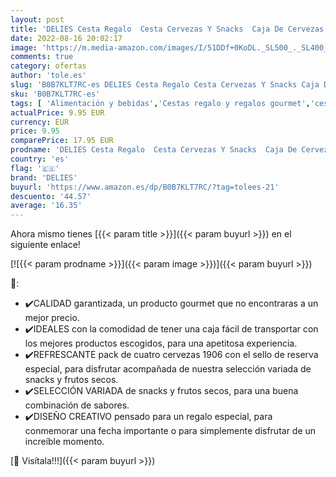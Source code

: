 ```yaml
---
layout: post
title: 'DELIES Cesta Regalo  Cesta Cervezas Y Snacks  Caja De Cervezas 1906 Reserva Especial Para Regalo  Caja De Snacks Para Regalo  Cestas Regalo  Regalos Especiales  Cestas Originales '
date: 2022-08-16 20:02:17
image: 'https://m.media-amazon.com/images/I/51DDf+0KoDL._SL500_._SL400_.jpg'
comments: true
category: ofertas
author: 'tole.es'
slug: 'B0B7KLT7RC-es DELIES Cesta Regalo Cesta Cervezas Y Snacks Caja De...'
sku: 'B0B7KLT7RC-es'
tags: [ 'Alimentación y bebidas','Cestas regalo y regalos gourmet','cesta','delies','regalo','🇪🇸', ]
actualPrice: 9.95 EUR
currency: EUR
price: 9.95
comparePrice: 17.95 EUR
prodname: 'DELIES Cesta Regalo  Cesta Cervezas Y Snacks  Caja De Cervezas 1906 Reserva Especial Para Regalo  Caja De Snacks Para Regalo  Cestas Regalo  Regalos Especiales  Cestas Originales '
country: 'es'
flag: '🇪🇸'
brand: 'DELIES'
buyurl: 'https://www.amazon.es/dp/B0B7KLT7RC/?tag=tolees-21'
descuento: '44.57'
average: '16.35'
---
```


Ahora mismo tienes [{{< param title >}}]({{< param buyurl >}}) en el siguiente enlace!

[![{{< param prodname >}}]({{< param image >}})]({{< param buyurl >}})

🔎:

- ✔️CALIDAD garantizada, un producto gourmet que no encontraras a un mejor precio.
- ✔️IDEALES con la comodidad de tener una caja fácil de transportar con los mejores productos escogidos, para una apetitosa experiencia.
- ✔️REFRESCANTE pack de cuatro cervezas 1906 con el sello de reserva especial, para disfrutar acompañada de nuestra selección variada de snacks y frutos secos.
- ✔️SELECCIÓN VARIADA de snacks y frutos secos, para una buena combinación de sabores.
- ✔️DISEÑO CREATIVO pensado para un regalo especial, para conmemorar una fecha importante o para simplemente disfrutar de un increíble momento.

[🛒 Visítala!!!]({{< param buyurl >}})
